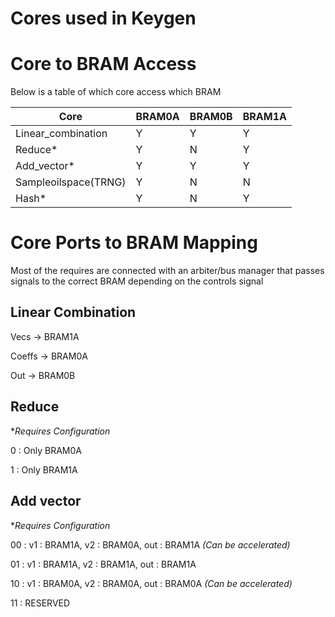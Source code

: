 # Cores used in Keygen
# Core to BRAM Access
Below is a table of which core access which BRAM

| Core               | BRAM0A | BRAM0B | BRAM1A |
|--------------------|--------|--------|--------|
| Linear_combination | Y      | Y      | Y      |
| Reduce*            | Y      | N      | Y      |
| Add_vector*        | Y      | Y      | Y      |
|Sampleoilspace(TRNG)| Y      | N      | N      |
| Hash*              | Y      | N      | Y      |	     


# Core Ports to BRAM Mapping
Most of the requires are connected with an arbiter/bus manager that passes signals to the correct BRAM depending on the controls signal

## Linear Combination
Vecs -> BRAM1A

Coeffs ->  BRAM0A

Out -> BRAM0B

## Reduce 
**Requires Configuration*

0 : Only BRAM0A

1 : Only BRAM1A

## Add vector

**Requires Configuration*

00 : v1 : BRAM1A, v2 : BRAM0A, out : BRAM1A _(Can be accelerated)_

01 : v1 : BRAM1A, v2 : BRAM1A, out : BRAM1A

10 : v1 : BRAM0A, v2 : BRAM0A, out : BRAM0A _(Can be accelerated)_

11 : RESERVED


